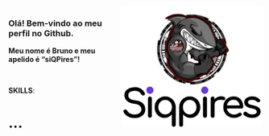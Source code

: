 <img src="siqpires_icon.svg" width="280px" min-width="280px" max-width="280px" align="right" alt="Logo Bruno"/>

<div/>
<h3>Olá! Bem-vindo ao meu perfil no Github.</h3>
<p><strong>Meu nome é Bruno e meu apelido é “siQPires”!</strong></p>

<!-- <img src="saquasoftware.png" width="120px" min-width="120px" max-width="120px" align="right" alt="Logo Engenharia de software Universidade de Vassouras"/> -->

</br>

<p><strong>SKILLS</strong>:</p>

<h1><strong>...</strong></h1>

<br>
